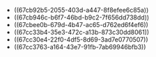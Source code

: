 - ((67cb92b5-2055-403d-a447-8f8efee6c85a))
- ((67cb946c-b6f7-46bd-b9c2-7f656dd738dd))
- ((67cbee0b-679d-4b47-ac65-d762ed6f4ef6))
- ((67cc33b4-35e3-472c-a13b-873c30dd8061))
- ((67cc30e4-22f0-4df5-8d69-3ad7e0770507))
- ((67cc3763-a164-43e7-91fb-7ab69946bfb3))